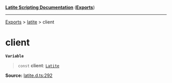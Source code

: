 [**Latite Scripting Documentation**](../../README.md) ([**Exports**](../../exports.md))

---

[Exports](../../exports.md) > [latite](../index.md) > client

# client

**`Variable`**

> `const` **client**: [`Latite`](../interfaces/interface.Latite.md)

**Source:** [latite.d.ts:292](https://github.com/LatiteScripting/latitescripting.github.io/blob/5a9cee2/definitions/latite.d.ts#L292)
